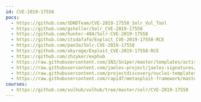 ```yaml
---
id: CVE-2019-17558
pocs:
  - https://github.com/SDNDTeam/CVE-2019-17558_Solr_Vul_Tool
  - https://github.com/gsheller/Solr_CVE-2019-17558
  - https://github.com/hunter-404/Solr-CVE-2019-17558
  - https://github.com/itsdafafo/Exploit_CVE-2019-17558-RCE
  - https://github.com/pan3a/Solr-CVE-2019-17558
  - https://github.com/xkyrage/Exploit_CVE-2019-17558-RCE
  - https://github.com/zhzyker/exphub
  - https://raw.githubusercontent.com/1N3/Sn1per/master/templates/active/CVE-2019-17558_-_Apache_Solr_RCE.sh
  - https://raw.githubusercontent.com/jaeles-project/jaeles-signatures/master/cves/solr-rce-cve-2019-17558.yaml
  - https://raw.githubusercontent.com/projectdiscovery/nuclei-templates/master/cves/CVE-2019-17558.yaml
  - https://raw.githubusercontent.com/rapid7/metasploit-framework/master/modules/exploits/multi/http/solr_velocity_rce.rb
courses:
  - https://github.com/vulhub/vulhub/tree/master/solr/CVE-2019-17558
---
```

